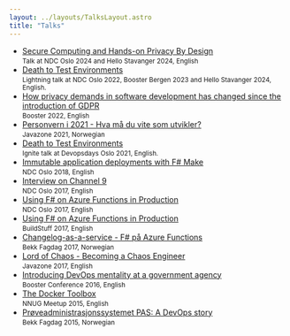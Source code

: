 ```yaml
---
layout: ../layouts/TalksLayout.astro
title: "Talks"
---
```


- [Secure Computing and Hands-on Privacy By Design](https://www.youtube.com/watch?v=_-F1TxqosMU)<br/><small>Talk at NDC Oslo 2024 and Hello Stavanger 2024, English</small>
- [Death to Test Environments](https://www.youtube.com/watch?v=ZToDbkFyAto)<br/><small>Lightning talk at NDC Oslo 2022, Booster Bergen 2023 and Hello Stavanger 2024, English.</small>
- [How privacy demands in software development has changed since the introduction of GDPR](https://vimeo.com/692594162)<br/><small>Booster 2022, English</small>
- [Personvern i 2021 - Hva må du vite som utvikler?](https://vimeo.com/677812837)<br/><small>Javazone 2021, Norwegian</small>
- [Death to Test Environments](https://www.youtube.com/watch?v=86QbluMG28s)<br/><small>Ignite talk at Devopsdays Oslo 2021, English.</small>
- [Immutable application deployments with F# Make](https://www.youtube.com/watch?v=_sZT0CpJ6Vo)<br/><small>NDC Oslo 2018, English</small>
- [Interview on Channel 9](https://channel9.msdn.com/Events/NDC/NDC-Oslo-2017/C9L12/)<br/><small>NDC Oslo 2017, English</small>
- [Using F# on Azure Functions in Production](https://www.youtube.com/watch?v=pabo99C6_JAo)<br/><small>NDC Oslo 2017, English</small>
- [Using F# on Azure Functions in Production](https://www.youtube.com/watch?v=vxsSiTsQWEg)<br/><small>BuildStuff 2017, English</small>
- [Changelog-as-a-service - F# på Azure Functions](https://vimeo.com/207536241) <br/><small>Bekk Fagdag 2017, Norwegian</small>
- [Lord of Chaos - Becoming a Chaos Engineer](https://vimeo.com/181925286)<br/><small>Javazone 2017, English</small>
- [Introducing DevOps mentality at a government agency](https://vimeo.com/164412754)<br/><small>Booster Conference 2016, English</small>
- [The Docker Toolbox](https://vimeo.com/138174363)<br/><small>NNUG Meetup 2015, English</small>
- [Pr&oslash;veadministrasjonssystemet PAS: A DevOps story](https://vimeo.com/146329292)<br/><small>Bekk Fagdag 2015, Norwegian</small>
